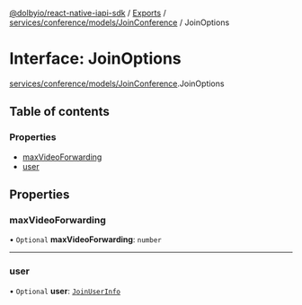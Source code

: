 [@dolbyio/react-native-iapi-sdk](../README.md) / [Exports](../modules.md) / [services/conference/models/JoinConference](../modules/services_conference_models_JoinConference.md) / JoinOptions

# Interface: JoinOptions

[services/conference/models/JoinConference](../modules/services_conference_models_JoinConference.md).JoinOptions

## Table of contents

### Properties

- [maxVideoForwarding](services_conference_models_JoinConference.JoinOptions.md#maxvideoforwarding)
- [user](services_conference_models_JoinConference.JoinOptions.md#user)

## Properties

### maxVideoForwarding

• `Optional` **maxVideoForwarding**: `number`

___

### user

• `Optional` **user**: [`JoinUserInfo`](services_conference_models_JoinConference.JoinUserInfo.md)

